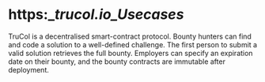# https:__trucol.io_Usecases_
TruCol is a decentralised smart-contract protocol. Bounty hunters can find and code a solution to a well-defined challenge. The first person to submit a valid solution retrieves the full bounty. Employers can specify an expiration date on their bounty, and the bounty contracts are immutable after deployment.